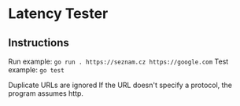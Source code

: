 # Latency Tester
## Instructions
Run example: `go run . https://seznam.cz https://google.com`
Test example: `go test`

Duplicate URLs are ignored
If the URL doesn't specify a protocol, the program assumes http.
